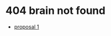 # 404 brain not found
- [proposal 1](https://github.com/kedai/genai-hckton/blob/main/proposal-1.md)
